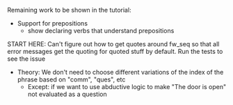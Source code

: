 Remaining work to be shown in the tutorial:
  
- Support for prepositions
  - show declaring verbs that understand prepositions

START HERE: Can't figure out how to get quotes around fw_seq so that all error messages get the quoting
for quoted stuff by default. Run the tests to see the issue

- Theory: We don't need to choose different variations of the index of the phrase based on "comm", "ques", etc
  - Except: if we want to use abductive logic to make "The door is open" not evaluated as a question

